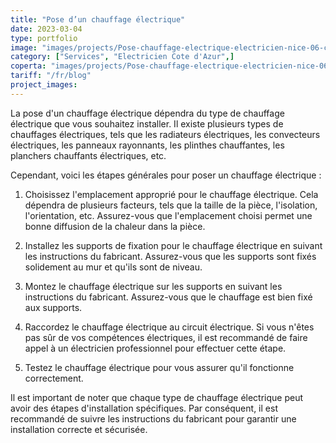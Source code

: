 ```yaml
---
title: "Pose d’un chauffage électrique"
date: 2023-03-04
type: portfolio
image: "images/projects/Pose-chauffage-electrique-electricien-nice-06-cagne-sur-mer.jpg"
category: ["Services", "Electricien Cote d'Azur",]
coperta: "images/projects/Pose-chauffage-electrique-electricien-nice-06-cagne-sur-mer.jpg"
tariff: "/fr/blog"
project_images: 
---
```


La pose d'un chauffage électrique dépendra du type de chauffage électrique que vous souhaitez installer. Il existe plusieurs types de chauffages électriques, tels que les radiateurs électriques, les convecteurs électriques, les panneaux rayonnants, les plinthes chauffantes, les planchers chauffants électriques, etc.

Cependant, voici les étapes générales pour poser un chauffage électrique :

1. Choisissez l'emplacement approprié pour le chauffage électrique. Cela dépendra de plusieurs facteurs, tels que la taille de la pièce, l'isolation, l'orientation, etc. Assurez-vous que l'emplacement choisi permet une bonne diffusion de la chaleur dans la pièce.

2. Installez les supports de fixation pour le chauffage électrique en suivant les instructions du fabricant. Assurez-vous que les supports sont fixés solidement au mur et qu'ils sont de niveau.

3. Montez le chauffage électrique sur les supports en suivant les instructions du fabricant. Assurez-vous que le chauffage est bien fixé aux supports.

4. Raccordez le chauffage électrique au circuit électrique. Si vous n'êtes pas sûr de vos compétences électriques, il est recommandé de faire appel à un électricien professionnel pour effectuer cette étape.

5. Testez le chauffage électrique pour vous assurer qu'il fonctionne correctement.

Il est important de noter que chaque type de chauffage électrique peut avoir des étapes d'installation spécifiques. Par conséquent, il est recommandé de suivre les instructions du fabricant pour garantir une installation correcte et sécurisée.
